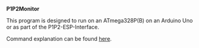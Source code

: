 **P1P2Monitor**

This program is designed to run on an ATmega328P(B) on an Arduino Uno or as part of the P1P2-ESP-Interface.

Command explanation can be found [here](https://github.com/Arnold-n/P1P2Serial/P1P2Monitor-commands.md).
